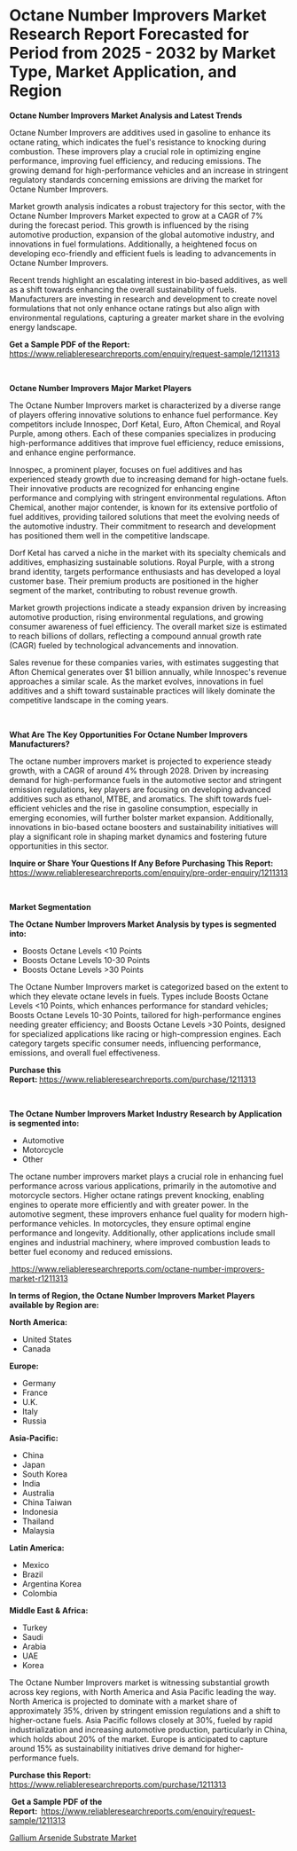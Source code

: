 <p><h1>Octane Number Improvers Market Research Report Forecasted for Period from 2025 -  2032 by Market Type, Market Application, and Region</h1></p><p><strong>Octane Number Improvers Market Analysis and Latest Trends</strong></p>
<p><p>Octane Number Improvers are additives used in gasoline to enhance its octane rating, which indicates the fuel's resistance to knocking during combustion. These improvers play a crucial role in optimizing engine performance, improving fuel efficiency, and reducing emissions. The growing demand for high-performance vehicles and an increase in stringent regulatory standards concerning emissions are driving the market for Octane Number Improvers.</p><p>Market growth analysis indicates a robust trajectory for this sector, with the Octane Number Improvers Market expected to grow at a CAGR of 7% during the forecast period. This growth is influenced by the rising automotive production, expansion of the global automotive industry, and innovations in fuel formulations. Additionally, a heightened focus on developing eco-friendly and efficient fuels is leading to advancements in Octane Number Improvers. </p><p>Recent trends highlight an escalating interest in bio-based additives, as well as a shift towards enhancing the overall sustainability of fuels. Manufacturers are investing in research and development to create novel formulations that not only enhance octane ratings but also align with environmental regulations, capturing a greater market share in the evolving energy landscape.</p></p>
<p><strong>Get a Sample PDF of the Report:&nbsp;</strong> <a href="https://www.reliableresearchreports.com/enquiry/request-sample/1211313?utm_campaign=2940&utm_medium=2&utm_source=Github&utm_content=ia&utm_term=24032025&utm_id=octane-number-improvers">https://www.reliableresearchreports.com/enquiry/request-sample/1211313</a></p>
<p>&nbsp;</p>
<p><strong>Octane Number Improvers Major Market Players</strong></p>
<p><p>The Octane Number Improvers market is characterized by a diverse range of players offering innovative solutions to enhance fuel performance. Key competitors include Innospec, Dorf Ketal, Euro, Afton Chemical, and Royal Purple, among others. Each of these companies specializes in producing high-performance additives that improve fuel efficiency, reduce emissions, and enhance engine performance.</p><p>Innospec, a prominent player, focuses on fuel additives and has experienced steady growth due to increasing demand for high-octane fuels. Their innovative products are recognized for enhancing engine performance and complying with stringent environmental regulations. Afton Chemical, another major contender, is known for its extensive portfolio of fuel additives, providing tailored solutions that meet the evolving needs of the automotive industry. Their commitment to research and development has positioned them well in the competitive landscape.</p><p>Dorf Ketal has carved a niche in the market with its specialty chemicals and additives, emphasizing sustainable solutions. Royal Purple, with a strong brand identity, targets performance enthusiasts and has developed a loyal customer base. Their premium products are positioned in the higher segment of the market, contributing to robust revenue growth.</p><p>Market growth projections indicate a steady expansion driven by increasing automotive production, rising environmental regulations, and growing consumer awareness of fuel efficiency. The overall market size is estimated to reach billions of dollars, reflecting a compound annual growth rate (CAGR) fueled by technological advancements and innovation.</p><p>Sales revenue for these companies varies, with estimates suggesting that Afton Chemical generates over $1 billion annually, while Innospec's revenue approaches a similar scale. As the market evolves, innovations in fuel additives and a shift toward sustainable practices will likely dominate the competitive landscape in the coming years.</p></p>
<p>&nbsp;</p>
<p><strong>What Are The Key Opportunities For Octane Number Improvers Manufacturers?</strong></p>
<p><p>The octane number improvers market is projected to experience steady growth, with a CAGR of around 4% through 2028. Driven by increasing demand for high-performance fuels in the automotive sector and stringent emission regulations, key players are focusing on developing advanced additives such as ethanol, MTBE, and aromatics. The shift towards fuel-efficient vehicles and the rise in gasoline consumption, especially in emerging economies, will further bolster market expansion. Additionally, innovations in bio-based octane boosters and sustainability initiatives will play a significant role in shaping market dynamics and fostering future opportunities in this sector.</p></p>
<p><strong>Inquire or Share Your Questions If Any Before Purchasing This Report:</strong> <a href="https://www.reliableresearchreports.com/enquiry/pre-order-enquiry/1211313?utm_campaign=2940&utm_medium=2&utm_source=Github&utm_content=ia&utm_term=24032025&utm_id=octane-number-improvers">https://www.reliableresearchreports.com/enquiry/pre-order-enquiry/1211313</a></p>
<p>&nbsp;</p>
<p><strong>Market Segmentation</strong></p>
<p><strong>The Octane Number Improvers Market Analysis by types is segmented into:</strong></p>
<p><ul><li>Boosts Octane Levels <10 Points</li><li>Boosts Octane Levels 10-30 Points</li><li>Boosts Octane Levels >30 Points</li></ul></p>
<p><p>The Octane Number Improvers market is categorized based on the extent to which they elevate octane levels in fuels. Types include Boosts Octane Levels <10 Points, which enhances performance for standard vehicles; Boosts Octane Levels 10-30 Points, tailored for high-performance engines needing greater efficiency; and Boosts Octane Levels >30 Points, designed for specialized applications like racing or high-compression engines. Each category targets specific consumer needs, influencing performance, emissions, and overall fuel effectiveness.</p></p>
<p><strong>Purchase this Report:&nbsp;</strong><a href="https://www.reliableresearchreports.com/purchase/1211313?utm_campaign=2940&utm_medium=2&utm_source=Github&utm_content=ia&utm_term=24032025&utm_id=octane-number-improvers">https://www.reliableresearchreports.com/purchase/1211313</a></p>
<p>&nbsp;</p>
<p><strong>The Octane Number Improvers Market Industry Research by Application is segmented into:</strong></p>
<p><ul><li>Automotive</li><li>Motorcycle</li><li>Other</li></ul></p>
<p><p>The octane number improvers market plays a crucial role in enhancing fuel performance across various applications, primarily in the automotive and motorcycle sectors. Higher octane ratings prevent knocking, enabling engines to operate more efficiently and with greater power. In the automotive segment, these improvers enhance fuel quality for modern high-performance vehicles. In motorcycles, they ensure optimal engine performance and longevity. Additionally, other applications include small engines and industrial machinery, where improved combustion leads to better fuel economy and reduced emissions.</p></p>
<p><a href="https://www.reliableresearchreports.com/octane-number-improvers-market-r1211313?utm_campaign=2940&utm_medium=2&utm_source=Github&utm_content=ia&utm_term=24032025&utm_id=octane-number-improvers">&nbsp;https://www.reliableresearchreports.com/octane-number-improvers-market-r1211313</a></p>
<p><strong>In terms of Region, the Octane Number Improvers Market Players available by Region are:</strong></p>
<p>
    <p> <strong> North America: </strong>
        <ul>
            <li>United States</li>
            <li>Canada</li>
        </ul>
        </p> 
    <p> <strong> Europe: </strong>
        <ul>
            <li>Germany</li>
            <li>France</li>
            <li>U.K.</li>
            <li>Italy</li>
            <li>Russia</li>
        </ul>
        </p> 
    <p> <strong> Asia-Pacific: </strong>
        <ul>
            <li>China</li>
            <li>Japan</li>
            <li>South Korea</li>
            <li>India</li>
            <li>Australia</li>
            <li>China Taiwan</li>
            <li>Indonesia</li>
            <li>Thailand</li>
            <li>Malaysia</li>
        </ul>
        </p> 
    <p> <strong> Latin America: </strong>
        <ul>
            <li>Mexico</li>
            <li>Brazil</li>
            <li>Argentina Korea</li>
            <li>Colombia</li>
        </ul>
        </p> 
    <p> <strong> Middle East & Africa: </strong>
        <ul>
            <li>Turkey</li>
            <li>Saudi</li>
            <li>Arabia</li>
            <li>UAE</li>
            <li>Korea</li>
        </ul>
    </p>
    </p>
<p><p>The Octane Number Improvers market is witnessing substantial growth across key regions, with North America and Asia Pacific leading the way. North America is projected to dominate with a market share of approximately 35%, driven by stringent emission regulations and a shift to higher-octane fuels. Asia Pacific follows closely at 30%, fueled by rapid industrialization and increasing automotive production, particularly in China, which holds about 20% of the market. Europe is anticipated to capture around 15% as sustainability initiatives drive demand for higher-performance fuels.</p></p>
<p><strong>Purchase this Report: </strong><a href="https://www.reliableresearchreports.com/purchase/1211313?utm_campaign=2940&utm_medium=2&utm_source=Github&utm_content=ia&utm_term=24032025&utm_id=octane-number-improvers">https://www.reliableresearchreports.com/purchase/1211313</a></p>
<p>&nbsp;<strong>Get a Sample PDF of the Report:&nbsp;&nbsp;</strong><a href="https://www.reliableresearchreports.com/enquiry/request-sample/1211313?utm_campaign=2940&utm_medium=2&utm_source=Github&utm_content=ia&utm_term=24032025&utm_id=octane-number-improvers">https://www.reliableresearchreports.com/enquiry/request-sample/1211313</a></p>
<p><strong></strong></p>
<p><p><a href="https://github.com/koskasislo39/Market-Research-Report-List-1/blob/main/gallium-arsenide-substrate-market.md?utm_campaign=2940&utm_medium=2&utm_source=Github&utm_content=ia&utm_term=24032025&utm_id=octane-number-improvers">Gallium Arsenide Substrate Market</a></p></p>